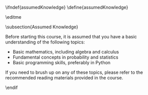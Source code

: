 \ifndef{assumedKnowledge}
\define{assumedKnowledge}

\editme

\subsection{Assumed Knowledge}

Before starting this course, it is assumed that you have a basic understanding of the following topics:

- Basic mathematics, including algebra and calculus
- Fundamental concepts in probability and statistics
- Basic programming skills, preferably in Python

If you need to brush up on any of these topics, please refer to the recommended reading materials provided in the course. 

\endif